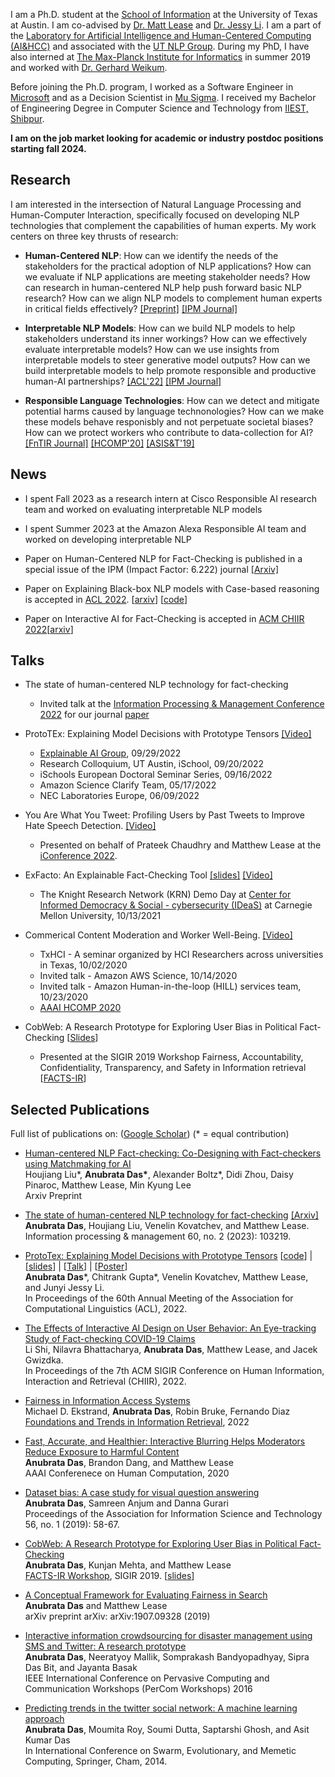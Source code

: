 
I am a Ph.D. student at the [School of Information](https://www.ischool.utexas.edu/) at the University of Texas at Austin. I am  co-advised by [Dr. Matt Lease](https://www.ischool.utexas.edu/~ml/) and [Dr. Jessy Li](https://jessyli.com/). I am a part of the [Laboratory for Artificial Intelligence and Human-Centered Computing (AI&HCC)](https://ai.ischool.utexas.edu/) and associated with the [UT NLP Group](https://www.nlp.utexas.edu/). During my PhD, I have also interned at [The Max-Planck Institute for Informatics](https://www.mpi-inf.mpg.de/home/) in summer 2019 and worked with [Dr. Gerhard Weikum](https://people.mpi-inf.mpg.de/~weikum/). 

Before joining the Ph.D. program, I worked as a Software Engineer in [Microsoft](https://www.microsoft.com/en-in/msidc/default.aspx) and as a Decision Scientist in [Mu Sigma](https://www.mu-sigma.com/). I received my Bachelor of Engineering Degree in Computer Science and Technology from [IIEST, Shibpur](http://www.iiests.ac.in/index.php).

**I am on the job market looking for academic or industry postdoc positions starting fall 2024.**

## Research

I am interested in the intersection of Natural Language Processing and Human-Computer Interaction, specifically focused on developing NLP technologies that complement the capabilities of human experts. My work centers on three key thrusts of research: 

* **Human-Centered NLP**: How can we identify the needs of the stakeholders for the practical adoption of NLP applications? How can we evaluate if NLP applications are meeting stakeholder needs? How can research in human-centered NLP help push forward basic NLP research? How can we align NLP models to complement human experts in critical fields effectively? [[Preprint]](https://arxiv.org/abs/2308.07213) [[IPM Journal]](https://arxiv.org/abs/2301.03056)

* **Interpretable NLP Models**: How can we build NLP models to help stakeholders understand its inner workings? How can we effectively evaluate interpretable models? How can we use insights from interpretable models to steer generative model outputs? How can we build interpretable models to help promote responsible and productive human-AI partnerships? [[ACL'22]](https://aclanthology.org/2022.acl-long.213/) [[IPM Journal]](https://arxiv.org/abs/2301.03056)

* **Responsible Language Technologies**: How can we detect and mitigate potential harms caused by language technonologies? How can we make these models behave responisbly and not perpetuate societal biases? How can we protect workers who contribute to data-collection for AI? [[FnTIR Journal]](https://www.nowpublishers.com/article/Details/INR-079) [[HCOMP'20]](https://ojs.aaai.org/index.php/HCOMP/article/view/7461) [[ASIS&T'19]](https://doi.org/10.1002/pra2.7)

## News

* I spent Fall 2023 as a research intern at Cisco Responsible AI research team and worked on evaluating interpretable NLP models

* I spent Summer 2023 at the Amazon Alexa Responsible AI team and worked on developing interpretable NLP

* Paper on Human-Centered NLP for Fact-Checking is published in a special issue of the IPM (Impact Factor: 6.222) journal [[Arxiv]](https://arxiv.org/abs/2301.03056)

* Paper on Explaining Black-box NLP models with Case-based reasoning is accepted in [ACL 2022](https://www.2022.aclweb.org/). [[arxiv](https://arxiv.org/abs/2204.05426)] [[code](https://github.com/anubrata/ProtoTEx)]

* Paper on Interactive AI for Fact-Checking is accepted in [ACM CHIIR 2022](https://ai.ur.de/chiir2022/)[[arxiv](https://arxiv.org/abs/2202.08901)]

## Talks

* The state of human-centered NLP technology for fact-checking
  * Invited talk at the [Information Processing & Management Conference 2022](https://www.elsevier.com/events/conferences/information-processing-and-management-conference) for our journal [paper](https://arxiv.org/abs/2301.03056)


* ProtoTEx: Explaining Model Decisions with Prototype Tensors [[Video]](https://www.youtube.com/watch?v=QvPdYlsJGrg)
  * [Explainable AI Group](https://twitter.com/XAI_Research), 09/29/2022
  * Research Colloquium, UT Austin, iSchool, 09/20/2022
  * iSchools European Doctoral Seminar Series, 09/16/2022
  * Amazon Science Clarify Team, 05/17/2022
  * NEC Laboratories Europe, 06/09/2022

* You Are What You Tweet: Profiling Users by Past Tweets to Improve Hate Speech Detection. [[Video]](https://youtu.be/kNP9BC3H0D4)
  * Presented on behalf of Prateek Chaudhry and Matthew Lease at the [iConference 2022](https://ischools.org/Short-Research-Papers). 

* ExFacto: An Explainable Fact-Checking Tool [[slides]](https://docs.google.com/presentation/d/1cjGGAtEwjrf8KXWgwJtOqoJGd3WoXjcUGzC49YL28v4/edit?usp=sharing) [[Video]](https://youtu.be/1Ltdoctl8cE)
   * The Knight Research Network (KRN) Demo Day at [Center for Informed Democracy & Social - cybersecurity (IDeaS)](https://www.cmu.edu/ideas-social-cybersecurity/events/krn-tool-demo.html) at Carnegie Mellon University, 10/13/2021

* Commerical Content Moderation and Worker Well-Being. [[Video]](https://youtu.be/4ZIiGIkYdNA)
    * TxHCI - A seminar organized by HCI Researchers across universities in Texas, 10/02/2020
    * Invited talk - Amazon AWS Science, 10/14/2020
    * Invited talk - Amazon Human-in-the-loop (HILL) services team, 10/23/2020
    * [AAAI HCOMP 2020](https://www.humancomputation.com/)

* CobWeb: A Research Prototype for Exploring User Bias in Political Fact-Checking [[Slides](https://docs.google.com/presentation/d/17Px--Lp50Os95QVfuH6auGzdaZReM-CWjuGnDJVQDG8/edit?usp=sharing)]
    *  Presented at the SIGIR 2019 Workshop Fairness, Accountability, Confidentiality, Transparency, and Safety in Information retrieval [[FACTS-IR](https://fate-events.github.io/facts-ir/)]

## Selected Publications

Full list of publications on: ([Google Scholar](https://scholar.google.com/citations?hl=en&user=zVcu-J4AAAAJ))
(\* = equal contribution)

* [Human-centered NLP Fact-checking: Co-Designing with Fact-checkers using Matchmaking for AI](https://arxiv.org/pdf/2308.07213.pdf)
<br/> Houjiang Liu\*, **Anubrata Das\***, Alexander Boltz\*, Didi Zhou, Daisy Pinaroc, Matthew Lease, Min Kyung Lee
<br/> Arxiv Preprint

* [The state of human-centered NLP technology for fact-checking](https://doi.org/10.1016/j.ipm.2022.103219) [[Arxiv]](https://arxiv.org/abs/2301.03056)
<br/>**Anubrata Das**, Houjiang Liu, Venelin Kovatchev, and Matthew Lease. 
<br/>Information processing & management 60, no. 2 (2023): 103219.

* [ProtoTex: Explaining Model Decisions with Prototype Tensors](https://arxiv.org/abs/2204.05426) [[code](https://github.com/anubrata/ProtoTEx)] |[[slides](https://utexas.app.box.com/v/das-acl22-slides)] | [[Talk](https://youtu.be/QvPdYlsJGrg)] | [[Poster](https://drive.google.com/file/d/10i69YGMfj2FxcPTu6NtUuJuhHsD3eIQC/view?usp=sharing)]
<br/> **Anubrata Das**\*, Chitrank Gupta\*, Venelin Kovatchev, Matthew Lease, and Junyi Jessy Li. 
<br/> In Proceedings of the 60th Annual Meeting of the Association for Computational Linguistics (ACL), 2022.

* [The Effects of Interactive AI Design on User Behavior: An Eye-tracking Study of Fact-checking COVID-19 Claims](https://arxiv.org/abs/2202.08901)
<br /> Li Shi, Nilavra Bhattacharya, **Anubrata Das**, Matthew Lease, and Jacek Gwizdka. 
<br /> In Proceedings of the 7th ACM SIGIR Conference on Human Information, Interaction and Retrieval (CHIIR), 2022.

* [Fairness in Information Access Systems](https://www.nowpublishers.com/article/Details/INR-079)
<br />Michael D. Ekstrand, **Anubrata Das**, Robin Bruke, Fernando Diaz
<br />[Foundations and Trends in Information Retrieval](https://www.nowpublishers.com/INR), 2022


* [Fast, Accurate, and Healthier: Interactive Blurring Helps Moderators Reduce Exposure to Harmful Content](https://www.ischool.utexas.edu/~ml/papers/das_hcomp20.pdf)
<br />**Anubrata Das**, Brandon Dang, and Matthew Lease
<br /> AAAI Conferenece on Human Computation, 2020 

* [Dataset bias: A case study for visual question answering](https://asistdl.onlinelibrary.wiley.com/doi/pdf/10.1002/pra2.7) 
<br />**Anubrata Das**, Samreen Anjum and Danna Gurari
<br />Proceedings of the Association for Information Science and Technology 56, no. 1 (2019): 58-67.

* [CobWeb: A Research Prototype for Exploring User Bias in Political Fact-Checking](https://arxiv.org/pdf/1907.03718.pdf)
<br />**Anubrata Das**, Kunjan Mehta, and Matthew Lease
<br />[FACTS-IR Workshop](https://fate-events.github.io/facts-ir/), SIGIR 2019. [[slides](https://docs.google.com/presentation/d/17Px--Lp50Os95QVfuH6auGzdaZReM-CWjuGnDJVQDG8/edit?usp=sharing)]

* [A Conceptual Framework for Evaluating Fairness in Search](https://arxiv.org/pdf/1907.09328.pdf)
<br />**Anubrata Das** and Matthew Lease
<br />arXiv preprint arXiv:	arXiv:1907.09328 (2019)

* [Interactive information crowdsourcing for disaster management using SMS and Twitter: A research prototype](https://www.iimcal.ac.in/sites/all/files/pdfs/6-casper-iimc.pdf)
<br />**Anubrata Das**, Neeratyoy Mallik, Somprakash Bandyopadhyay, Sipra Das Bit, and Jayanta Basak
<br />IEEE International Conference on Pervasive Computing and Communication Workshops (PerCom Workshops) 2016
 
 * [Predicting trends in the twitter social network: A machine learning approach](https://www.researchgate.net/profile/Soumi_Dutta/publication/294482813_Predicting_Trends_in_the_Twitter_Social_Network_A_Machine_Learning_Approach/links/5b14c6bc0f7e9b498108eebe/Predicting-Trends-in-the-Twitter-Social-Network-A-Machine-Learning-Approach.pdf)
<br />**Anubrata Das**, Moumita Roy, Soumi Dutta, Saptarshi Ghosh, and Asit Kumar Das
<br />In International Conference on Swarm, Evolutionary, and Memetic Computing, Springer, Cham, 2014.
